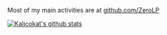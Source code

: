 Most of my main activities are at [github.com/ZeroLP](https://github.com/ZeroLP) 

[![Kalicokat's github stats](https://github-readme-stats.vercel.app/api?username=Kalicokat&count_private=true&theme=tokyonight)](https://github.com/Kalicokat/github-readme-stats)
